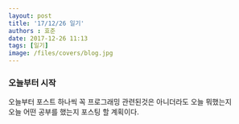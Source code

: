 ```yaml
---
layout: post
title: '17/12/26 일기'
authors : 효준
date: 2017-12-26 11:13
tags: [일기]
image: /files/covers/blog.jpg
---
```


### 오늘부터 시작

오늘부터 포스트 하나씩 꼭 프로그래밍 관련된것은 아니더라도 오늘 뭐했는지<br/>
오늘 어떤 공부를 했는지 포스팅 할 계획이다.

